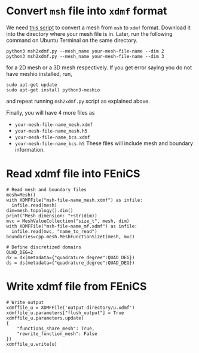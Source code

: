 # Convert `msh` file into `xdmf` format
We need [this script](https://github.com/laydinbakar/FEniCS_installation/tree/main/scripts/xdmf2msh.py) to convert a mesh from `msh` to `xdmf` format. Download it into the directory where your mesh file is in.
Later, run the following command on Ubuntu Terminal on the same directory.
```
python3 msh2xdmf.py --mesh_name your-mesh-file-name --dim 2
python3 msh2xdmf.py --mesh_name your-mesh-file-name --dim 3

```
for a 2D mesh or a 3D mesh respectively.
If you get error saying you do not have meshio installed, run,
```
sudo apt-get update
sudo apt-get install python3-meshio
```
and repeat running `msh2xdmf.py` script as explained above.

Finally, you will have 4 more files as 
* `your-mesh-file-name_mesh.xdmf`
* `your-mesh-file-name_mesh.h5`
* `your-mesh-file-name_bcs.xdmf`
* `your-mesh-file-name_bcs.h5`
These files will include mesh and boundary information.

# Read xdmf file into FEniCS

```
# Read mesh and boundary files
mesh=Mesh()
with XDMFFile("msh-file-name_mesh.xdmf") as infile:
  infile.read(mesh)
dim=mesh.topology().dim()
print("Mesh dimension: "+str(dim))
mvc = MeshValueCollection("size_t", mesh, dim)
with XDMFFile("msh-file-name_mf.xdmf") as infile:
  infile.read(mvc, "name_to_read")
boundaries=cpp.mesh.MeshFunctionSizet(mesh, mvc)

# Define discretized domains
QUAD_DEG=2
dx = dx(metadata={"quadrature_degree":QUAD_DEG})
ds = ds(metadata={"quadrature_degree":QUAD_DEG})
```

# Write xdmf file from FEniCS
```
# Write output
xdmffile_u = XDMFFile('output-directory/u.xdmf')
xdmffile_u.parameters["flush_output"] = True
xdmffile_u.parameters.update(
{
    "functions_share_mesh": True,
    "rewrite_function_mesh": False
})
xdmffile_u.write(u)
```
